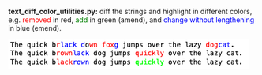 <!DOCTYPE html>
<html lang="en">
<head>
    <meta charset="UTF-8">
    <meta name="viewport" content="width=device-width, initial-scale=1.0">
    <title>Text Diff Colors</title>
    <style>
        .removed { color: red; }
        .added { color: green; }
        .emended { color: blue; }
    </style>
</head>
<body>
    <p>
        <strong>text_diff_color_utilities.py:</strong> diff the strings and highlight in different colors, 
        e.g. <span class="removed">removed</span> in red, 
        <span class="added">add</span> in green (amend), 
        and <span class="emended">change without lengthening</span> in blue (emend).
    </p>
</body>
</html>



![text_diff_color_utilities](text_diff_color_utilities.png)